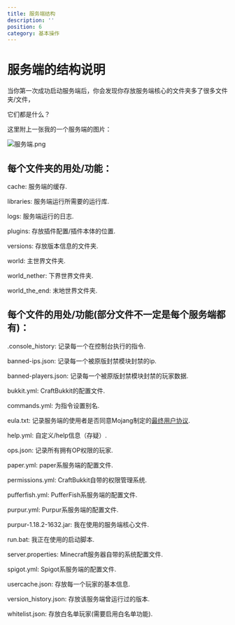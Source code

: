 ```yaml
---
title: 服务端结构
description: ''
position: 6
category: 基本操作
---
```


# 服务端的结构说明

当你第一次成功启动服务端后，你会发现你存放服务端核心的文件夹多了很多文件夹/文件，

它们都是什么？

这里附上一张我的一个服务端的图片：

![服务端.png](https://s1.ax1x.com/2022/08/21/vyIvwQ.png)

## 每个文件夹的用处/功能：

cache: 服务端的缓存.

libraries: 服务端运行所需要的运行库.

logs: 服务端运行的日志.

plugins: 存放插件配置/插件本体的位置.

versions: 存放版本信息的文件夹.

world: 主世界文件夹.

world_nether: 下界世界文件夹.

world_the_end: 末地世界文件夹.

## 每个文件的用处/功能(部分文件不一定是每个服务端都有)：

.console_history: 记录每一个在控制台执行的指令.

banned-ips.json: 记录每一个被原版封禁模块封禁的ip.

banned-players.json: 记录每一个被原版封禁模块封禁的玩家数据.

bukkit.yml: CraftBukkit的配置文件.

commands.yml: 为指令设置别名.

eula.txt: 记录服务端的使用者是否同意Mojang制定的[最终用户协议](https://www.minecraft.net/en-us/eula).

help.yml: 自定义/help信息（存疑）.

ops.json: 记录所有拥有OP权限的玩家.

paper.yml: paper系服务端的配置文件.

permissions.yml: CraftBukkit自带的权限管理系统.

pufferfish.yml: PufferFish系服务端的配置文件.

purpur.yml: Purpur系服务端的配置文件.

purpur-1.18.2-1632.jar: 我在使用的服务端核心文件.

run.bat: 我正在使用的启动脚本.

server.properties: Minecraft服务器自带的系统配置文件.

spigot.yml: Spigot系服务端的配置文件.

usercache.json: 存放每一个玩家的基本信息.

version_history.json: 存放该服务端曾运行过的版本.

whitelist.json: 存放白名单玩家(需要启用白名单功能).